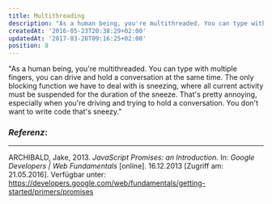 ```yaml
---
title: Multithreading
description: "As a human being, you're multithreaded. You can type with multiple fingers, you can drive and hold..."
createdAt: '2016-05-23T20:38:29+02:00'
updatedAt: '2017-03-28T09:16:25+02:00'
position: 8
---
```


"As a human being, you're multithreaded. You can type with multiple fingers, you can drive and hold a conversation at the same time. The only blocking function we have to deal with is sneezing, where all current activity must be suspended for the duration of the sneeze. That's pretty annoying, especially when you're driving and trying to hold a conversation. You don't want to write code that's sneezy."

### *Referenz*:

---

ARCHIBALD, Jake, 2013. _JavaScript Promises: an Introduction._ In: _Google Developers | Web Fundamentals_ [online]. 16.12.2013 [Zugriff am: 21.05.2016]. Verfügbar unter: https://developers.google.com/web/fundamentals/getting-started/primers/promises <i class="zmdi zmdi-open-in-new"></i>

